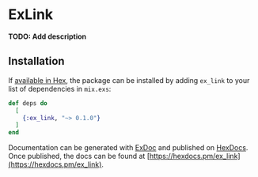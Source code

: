 # ExLink

**TODO: Add description**

## Installation

If [available in Hex](https://hex.pm/docs/publish), the package can be installed
by adding `ex_link` to your list of dependencies in `mix.exs`:

```elixir
def deps do
  [
    {:ex_link, "~> 0.1.0"}
  ]
end
```

Documentation can be generated with [ExDoc](https://github.com/elixir-lang/ex_doc)
and published on [HexDocs](https://hexdocs.pm). Once published, the docs can
be found at [https://hexdocs.pm/ex_link](https://hexdocs.pm/ex_link).

